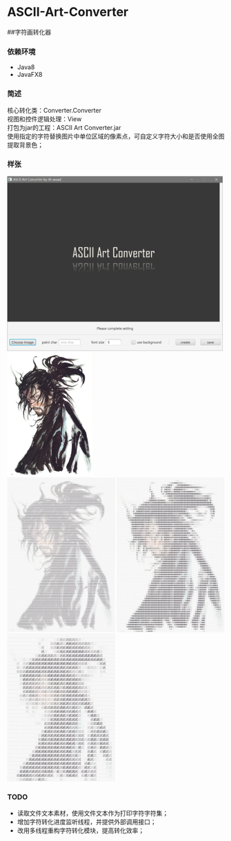 # ASCII-Art-Converter  
##字符画转化器

### 依赖环境  
* Java8  
* JavaFX8

### 简述  
核心转化类：Converter.Converter  
视图和控件逻辑处理：View  
打包为jar的工程：ASCII Art Converter.jar  
使用指定的字符替换图片中单位区域的像素点，可自定义字符大小和是否使用全图提取背景色；

### 样张 
<img src="sample/捕获.PNG" width="500"><br/>
<img src="sample/sample2.jpg" width="200"><br/>
<img src="sample/sample1-1.png" width="250">
<img src="sample/sample1-2.png" width="250">
<img src="sample/sample1-3.png" width="250">

### TODO
* 读取文件文本素材，使用文件文本作为打印字符字符集；  
* 增加字符转化进度监听线程，并提供外部调用接口；  
* 改用多线程重构字符转化模块，提高转化效率；  
